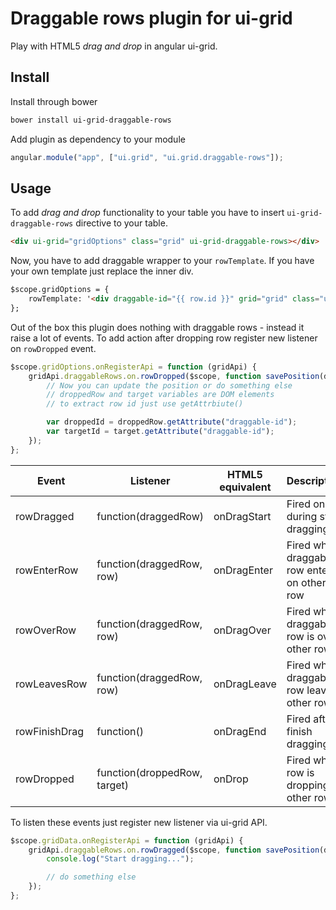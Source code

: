 Draggable rows plugin for ui-grid
=================================

Play with HTML5 _drag and drop_ in angular ui-grid.

## Install
Install through bower

```sh
bower install ui-grid-draggable-rows
```

Add plugin as dependency to your module

```js
angular.module("app", ["ui.grid", "ui.grid.draggable-rows"]);
```

## Usage
To add _drag and drop_ functionality to your table you have to insert `ui-grid-draggable-rows` directive to your table.

```html
<div ui-grid="gridOptions" class="grid" ui-grid-draggable-rows></div>
```

Now, you have to add draggable wrapper to your `rowTemplate`. If you have your own template just replace the inner div.

```html
$scope.gridOptions = {
    rowTemplate: '<div draggable-id="{{ row.id }}" grid="grid" class="ui-grid-draggable-row" draggable="true"><div ng-repeat="(colRenderIndex, col) in colContainer.renderedColumns track by col.colDef.name" class="ui-grid-cell" ng-class="{ \'ui-grid-row-header-cell\': col.isRowHeader, \'custom\': true }" ui-grid-cell></div></div>'
};
```


Out of the box this plugin does nothing with draggable rows - instead it raise a lot of events. To add action after dropping row register new listener on `rowDropped` event.

```js
$scope.gridOptions.onRegisterApi = function (gridApi) {
    gridApi.draggableRows.on.rowDropped($scope, function savePosition(droppedRow, target) {
        // Now you can update the position or do something else
        // droppedRow and target variables are DOM elements
        // to extract row id just use getAttrbiute()

        var droppedId = droppedRow.getAttribute("draggable-id");
        var targetId = target.getAttribute("draggable-id");
    });
};
```


| Event         | Listener                     | HTML5 equivalent | Description                                 |
|---------------|------------------------------|------------------|---------------------------------------------|
| rowDragged    | function(draggedRow)         | onDragStart      | Fired once during start dragging            |
| rowEnterRow   | function(draggedRow, row)    | onDragEnter      | Fired when draggable row enter on other row |
| rowOverRow    | function(draggedRow, row)    | onDragOver       | Fired when draggable row is over other row  |
| rowLeavesRow  | function(draggedRow, row)    | onDragLeave      | Fired when draggable row leaves other row   |
| rowFinishDrag | function()                   | onDragEnd        | Fired after finish dragging                 |
| rowDropped    | function(droppedRow, target) | onDrop           | Fired when row is dropping to other row     |

To listen these events just register new listener via ui-grid API.

```js
$scope.gridData.onRegisterApi = function (gridApi) {
    gridApi.draggableRows.on.rowDragged($scope, function savePosition(draggedRow) {
        console.log("Start dragging...");

        // do something else
    });
};
```
